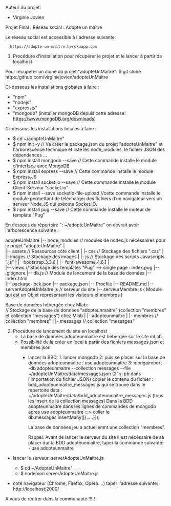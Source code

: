 Auteur du projet: 
- Virginie Jovien

Projet Final : Réseau social : Adopte un maître

Le réseau social est accessible à l'adresse suivante:

      https://adopte-un-maitre.herokuapp.com
      
1) Procédure d'installation pour récupérer le projet et le lancer à partir de localhost

Pour récupérer un clone du projet "adopteUnMaitre":
$ git clone https:/github.com/virginiejovien/adopteUnMaitre

Ci-dessous les installations globales à faire : 
   - "npm"
   - "nodejs" 
   - "expressjs"
   - "mongodb" (installer mongoDB depuis cette adresse: https://www.mongoDB.org/downloads)

Ci-dessous les installations locales à faire : 
   - $ cd ~/adopteUnMaitre"
   - $ npm init -y                   // Va créer le package.json du projet "adopteUnMaitre" et l'arborescence technique                                       et liste les node_modules, le fichier JSON des dépendances ...
   - $ npm install mongodb --save     // Cette commande installe le module d'interface avec MongoDB
   - $ npm install express --save     // Cette commande installe le module Express.JS
   - $ npm install socket.io --save   // Cette commande installe le module Client-Serveur "socket.io"
   - $ npm install --save socketio-file-upload  //cette commande installe  le module permettant de télécharger des fichiers d’un navigateur vers un serveur Node.JS qui exécute Socket.IO.
   - $ npm install pug --save         // Cette commande installe le moteur de template "Pug"

En dessous du répertoire ": ~/adopteUnMaitre"   on devrait avoir l'arborescence suivante :

adopteUnMaitre 
   |-- node_modules    // modules de nodes.js nécéssaires pour le projet "adopteUnMaitre"
   |        
   |-- assets         // Ressources côté client
   |    |- css        // Stockage des fichiers ".css"
   |    |- images     // Stockage des images
   |    |- js         // Stockage des scripts Javascripts ".js"
   | 
   |--bootstrap.3.3.6
   | 
   |--font-awesome.4.6.1 
   |      
   |-- views          // Stockage des templates "Pug" --> single page : index.pug
   |-- .gitignore
   |-- db.js          // Module de lancement de la base de données
   |-- index.html   
   |-- package-lock.json
   |-- package.json 
   |-- Procfile
   |-- README.md
   |-- serverAdopteUnMaitre.js // serveur  du site
   |-- serveurMembre.js ( Module qui est un Objet représentant les visiteurs et membres )

Base de données hébergée chez Mlab:   
// Stockage de la base de données "adopteunmaitre" (collection "membres" et collection "messages") chez Mlab
   |     |- adopteunmaitre
   |         |- membres      // collection "membres"
   |         |- messages     // collection  "messages"


2) Procédure de lancement du site en localhost
    - La base de données adopteunmaitre est hébergée sur le site mLab
    - Possibilité de la créer en local à partir des fichiers messages.json et membres.json
      - lancer la BBD:
          1: lancer mongodb 
          2: puis se placer sur la base de données adopteunmaitre : use adopteunmaitre
          3: mongoimport --db adopteunmaitre --collection messages --file ~/adopteUnMaitre/data/messages.json
          (3' si pb dans l'importation du fichier JSON) copier le contenu du fichier : bdd_adopteunmaitre_messages.js qui se trouve  dans le repertoire data :  ~/adopteUnMaitre/data/bdd_adopteunmaitre_messages.js (tous les insert de la collection messages)
          Dans la BDD adopteunmaitre dans les lignes de commandes de mongodb apres use adopteunmaitre :::> coller le db.messages.insertMany([{.....}]);

          La base de données jeu a actuellemnt une collection "membres". 

          Rappel: Avant de lancer le serveur du site il est nécéssaire de se placer dur la BDD adopteunmaitre, taper la commande suivante:
            - use adopteunmaitre

  - lancer le serveur: serverAdopteUnMaitre.js
       - $ cd ~/AdopteUnMaitre"
       - $ nodemon serverAdopteUnMaitre.js

  - coté navigateur (Chrome, Firefox, Opera....)
    taper l'adresse suivante: 
   http://localhost:2000/


      

  A vous de rentrer dans la communauté !!!!!      
       









